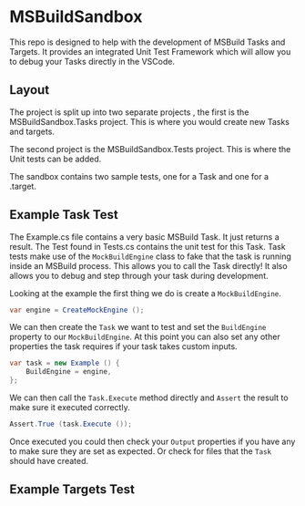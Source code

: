 # MSBuildSandbox

This repo is designed to help with the development of MSBuild 
Tasks and Targets. It provides an integrated Unit Test Framework
which will allow you to debug your Tasks directly in the VSCode.

## Layout

The project is split up into two separate projects , the first is the 
MSBuildSandbox.Tasks project. This is where you would create new Tasks
and targets. 

The second project is the MSBuildSandbox.Tests project. This is where
the Unit tests can be added. 

The sandbox contains two sample tests, one for a Task and one for a 
.target. 

## Example Task Test

The Example.cs file contains a very basic MSBuild Task. It just returns
a result.  The Test found in Tests.cs contains the unit test for this 
Task. Task tests make use of the `MockBuildEngine` class to fake that
the task is running inside an MSBuild process. This allows you to call the
Task directly! It also allows you to debug and step through your task during
development. 

Looking at the example the first thing we do is create a `MockBuildEngine`.

```csharp
var engine = CreateMockEngine ();
```

We can then create the `Task` we want to test and set the `BuildEngine` property
to our `MockBuildEngine`. At this point you can also set any other properties
the task requires if your task takes custom inputs.

```csharp
var task = new Example () {
    BuildEngine = engine,
};
```

We can then call the `Task.Execute` method directly and `Assert` the result to 
make sure it executed correctly. 

```csharp
Assert.True (task.Execute ());
```

Once executed you could then check your `Output` properties if you have any to 
make sure they are set as expected. Or check for files that the `Task` should
have created. 


## Example Targets Test

